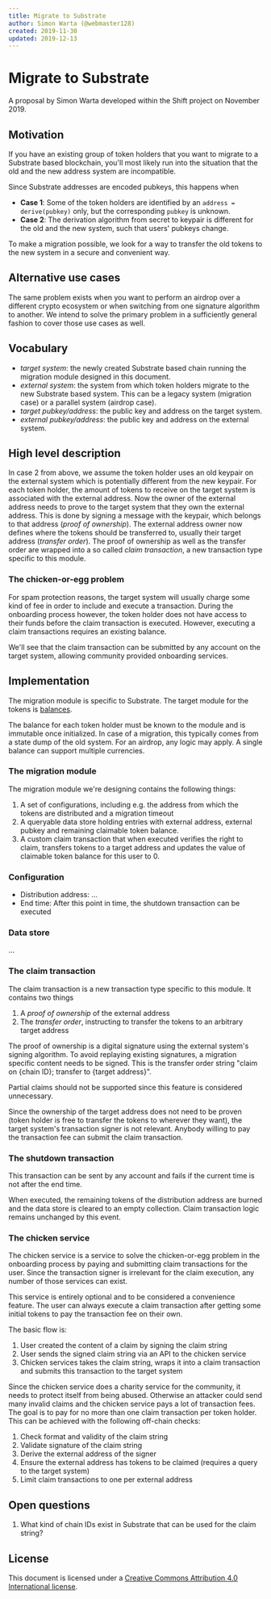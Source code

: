 ```yaml
---
title: Migrate to Substrate
author: Simon Warta (@webmaster128)
created: 2019-11-30
updated: 2019-12-13
---
```


# Migrate to Substrate

A proposal by Simon Warta developed within the Shift project on November 2019.

## Motivation

If you have an existing group of token holders that you want to migrate to a
Substrate based blockchain, you'll most likely run into the situation that the
old and the new address system are incompatible.

Since Substrate addresses are encoded pubkeys, this happens when

- **Case 1**: Some of the token holders are identified by an
  `address = derive(pubkey)` only, but the corresponding `pubkey` is unknown.
- **Case 2**: The derivation algorithm from secret to keypair is different for
  the old and the new system, such that users' pubkeys change.

To make a migration possible, we look for a way to transfer the old tokens to
the new system in a secure and convenient way.

## Alternative use cases

The same problem exists when you want to perform an airdrop over a different
crypto ecosystem or when switching from one signature algorithm to another. We
intend to solve the primary problem in a sufficiently general fashion to cover
those use cases as well.

## Vocabulary

- _target system_: the newly created Substrate based chain running the migration
  module designed in this document.
- _external system_: the system from which token holders migrate to the new
  Substrate based system. This can be a legacy system (migration case) or a
  parallel system (airdrop case).
- _target pubkey/address_: the public key and address on the target system.
- _external pubkey/address_: the public key and address on the external system.

## High level description

In case 2 from above, we assume the token holder uses an old keypair on the
external system which is potentially different from the new keypair. For each
token holder, the amount of tokens to receive on the target system is associated
with the external address. Now the owner of the external address needs to prove
to the target system that they own the external address. This is done by signing
a message with the keypair, which belongs to that address (_proof of
ownership_). The external address owner now defines where the tokens should be
transferred to, usually their target address (_transfer order_). The proof of
ownership as well as the transfer order are wrapped into a so called _claim
transaction_, a new transaction type specific to this module.

### The chicken-or-egg problem

For spam protection reasons, the target system will usually charge some kind of
fee in order to include and execute a transaction. During the onboarding process
however, the token holder does not have access to their funds before the claim
transaction is executed. However, executing a claim transactions requires an
existing balance.

We'll see that the claim transaction can be submitted by any account on the
target system, allowing community provided onboarding services.

## Implementation

The migration module is specific to Substrate. The target module for the tokens
is
[balances](https://substrate.dev/docs/en/next/conceptual/runtime/srml#balances).

The balance for each token holder must be known to the module and is immutable
once initialized. In case of a migration, this typically comes from a state dump
of the old system. For an airdrop, any logic may apply. A single balance can
support multiple currencies.

### The migration module

The migration module we're designing contains the following things:

1. A set of configurations, including e.g. the address from which the tokens are
   distributed and a migration timeout
2. A queryable data store holding entries with external address, external pubkey
   and remaining claimable token balance.
3. A custom claim transaction that when executed verifies the right to claim,
   transfers tokens to a target address and updates the value of claimable token
   balance for this user to 0.

### Configuration

- Distribution address: ...
- End time: After this point in time, the shutdown transaction can be executed

### Data store

...

### The claim transaction

The claim transaction is a new transaction type specific to this module. It
contains two things

1. A _proof of ownership_ of the external address
2. The _transfer order_, instructing to transfer the tokens to an arbitrary
   target address

The proof of ownership is a digital signature using the external system's
signing algorithm. To avoid replaying existing signatures, a migration specific
content needs to be signed. This is the transfer order string "claim on {chain
ID}; transfer to {target address}".

Partial claims should not be supported since this feature is considered
unnecessary.

Since the ownership of the target address does not need to be proven (token
holder is free to transfer the tokens to wherever they want), the target
system's transaction signer is not relevant. Anybody willing to pay the
transaction fee can submit the claim transaction.

### The shutdown transaction

This transaction can be sent by any account and fails if the current time is not
after the end time.

When executed, the remaining tokens of the distribution address are burned and
the data store is cleared to an empty collection. Claim transaction logic
remains unchanged by this event.

### The chicken service

The chicken service is a service to solve the chicken-or-egg problem in the
onboarding process by paying and submitting claim transactions for the user.
Since the transaction signer is irrelevant for the claim execution, any number
of those services can exist.

This service is entirely optional and to be considered a convenience feature.
The user can always execute a claim transaction after getting some initial
tokens to pay the transaction fee on their own.

The basic flow is:

1. User created the content of a claim by signing the claim string
2. User sends the signed claim string via an API to the chicken service
3. Chicken services takes the claim string, wraps it into a claim transaction
   and submits this transaction to the target system

Since the chicken service does a charity service for the community, it needs to
protect itself from being abused. Otherwise an attacker could send many invalid
claims and the chicken service pays a lot of transaction fees. The goal is to
pay for no more than one claim transaction per token holder. This can be
achieved with the following off-chain checks:

1. Check format and validity of the claim string
2. Validate signature of the claim string
3. Derive the external address of the signer
4. Ensure the external address has tokens to be claimed (requires a query to the
   target system)
5. Limit claim transactions to one per external address

## Open questions

1. What kind of chain IDs exist in Substrate that can be used for the claim
   string?

## License

This document is licensed under a
[Creative Commons Attribution 4.0 International license](https://creativecommons.org/licenses/by/4.0/).
